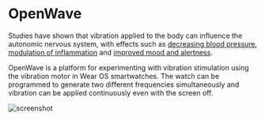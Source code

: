 # OpenWave
Studies have shown that vibration applied to the body can influence the autonomic nervous system, with effects such as [decreasing blood pressure](https://www.sciencedirect.com/science/article/pii/S0968090X13002246?casa_token=3Bz_7xm9cvYAAAAA:t0JRxXMmVa5js-rsyLYofUtOFFrZLznl5uh9M57HsksGYMN3iqDjk_PQK5wYVplvsORyFxz0OQ), [modulation of inflammation](https://www.healio.com/news/rheumatology/20190417/vibration-stimulation-of-external-ear-alleviates-inflammation-in-ra) and [improved mood and alertness](https://patents.google.com/patent/US20200061377A1/en?inventor=David+Mayer+Lowell+Rabin). 

OpenWave is a platform for experimenting with vibration stimulation using the vibration motor in Wear OS smartwatches. The watch can be programmed to generate two different frequencies simultaneously and vibration can be applied continuously even with the screen off.

![screenshot](https://user-images.githubusercontent.com/831279/115149812-64cb1200-a02b-11eb-9c75-a7f44c9309d8.png)
